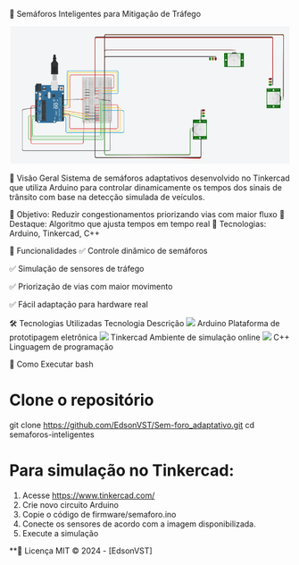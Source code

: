 🚦 Semáforos Inteligentes para Mitigação de Tráfego
<div align="center"> <img src="img/tinkercad.png" alt="Simulação no Tinkercad" width="500"></div>

📌 Visão Geral
Sistema de semáforos adaptativos desenvolvido no Tinkercad que utiliza Arduino para controlar dinamicamente os tempos dos sinais de trânsito com base na detecção simulada de veículos.

🔹 Objetivo: Reduzir congestionamentos priorizando vias com maior fluxo
🔹 Destaque: Algoritmo que ajusta tempos em tempo real
🔹 Tecnologias: Arduino, Tinkercad, C++

🎯 Funcionalidades
✅ Controle dinâmico de semáforos

✅ Simulação de sensores de tráfego

✅ Priorização de vias com maior movimento

✅ Fácil adaptação para hardware real

🛠️ Tecnologias Utilizadas
Tecnologia	Descrição
<img src="https://upload.wikimedia.org/wikipedia/commons/8/87/Arduino_Logo.svg" width="20"> Arduino	Plataforma de prototipagem eletrônica
<img src="https://www.tinkercad.com/favicon.ico" width="20"> Tinkercad	Ambiente de simulação online
<img src="https://upload.wikimedia.org/wikipedia/commons/1/18/ISO_C%2B%2B_Logo.svg" width="20"> C++	Linguagem de programação

🚀 Como Executar
bash
# Clone o repositório
git clone https://github.com/EdsonVST/Sem-foro_adaptativo.git
cd semaforos-inteligentes

# Para simulação no Tinkercad:
1. Acesse https://www.tinkercad.com/
2. Crie novo circuito Arduino
3. Copie o código de firmware/semaforo.ino
4. Conecte os sensores de acordo com a imagem disponibilizada. 
5. Execute a simulação


**📄 Licença
MIT © 2024 - [EdsonVST]


